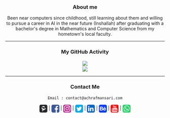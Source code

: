 <div align="center">

### About me
<p>Been near computers since childhood, still learning about them and willing to pursue a career in AI in the near future (Inshallah) after graduating with a bachelor's degree in Mathematics and Computer Science from my hometown's local faculty.</p>

---

### My GitHub Activity
<img align="center" src="http://github-readme-streak-stats.herokuapp.com?user=itsachrafmansari&theme=chartreuse-dark&hide_border=true&background=00000000&currStreakNum=808080&ring=05CB00&fire=05CB00&sideNums=05CB00&currStreakLabel=05CB00&sideLabels=05CB00&dates=808080" />

<br/>

<img align="center" src="https://github-readme-stats.vercel.app/api/top-langs/?username=itsachrafmansari&langs_count=5&hide_border=true&hide_title=false&layout=compact&bg_color=00000000&title_color=05CB00&text_color=808080" />

---

### Contact Me
`Email : contact@achrafmansari.com`

[<img align="center" alt="Website" width="25px" height="25px" src="https://raw.githubusercontent.com/itsachrafmansari/itsachrafmansari/main/icons/logo.svg" />][website]  |
[<img align="center" alt="YouTube" width="25px" height="25px" src="https://raw.githubusercontent.com/itsachrafmansari/itsachrafmansari/main/icons/facebook.svg" />][facebook] |
[<img align="center" alt="Instagram" width="25px" height="25px" src="https://raw.githubusercontent.com/itsachrafmansari/itsachrafmansari/main/icons/instagragm.svg"/>][instagram]  |
[<img align="center" alt="Instagram" width="25px" height="25px" src="https://raw.githubusercontent.com/itsachrafmansari/itsachrafmansari/main/icons/twitter.svg" />][twitter]  |
[<img align="center" alt="Linkedin" width="25px" height="25px" src="https://raw.githubusercontent.com/itsachrafmansari/itsachrafmansari/main/icons/linkedin.svg" />][linkedin]  |
[<img align="center" alt="Behance" width="25px" height="25px" src="https://raw.githubusercontent.com/itsachrafmansari/itsachrafmansari/main/icons/behance.svg" />][behance]  |
[<img align="center" alt="YouTube" width="25px" height="25px" src="https://raw.githubusercontent.com/itsachrafmansari/itsachrafmansari/main/icons/youtube.svg" />][youtube]  |
[<img align="center" alt="YouTube" width="25px" height="25px" src="https://raw.githubusercontent.com/itsachrafmansari/itsachrafmansari/main/icons/whatsapp.svg" />][whatsapp]
  
[website]: https://www.achrafmansari.com
[facebook]: https://www.facebook.com/itsachrafmansari
[instagram]: https://www.instagram.com/itsachrafmansari
[twitter]: https://twitter.com/MansariAchraf
[linkedin]: https://www.linkedin.com/in/itsachrafmansari
[behance]: https://www.behance.net/itsachrafmansari
[youtube]: https://www.youtube.com/c/itsachrafmansari?sub_confirmation=1
[whatsapp]: https://wa.me/message/Q7BKINQ7EMBPE1

</div>
